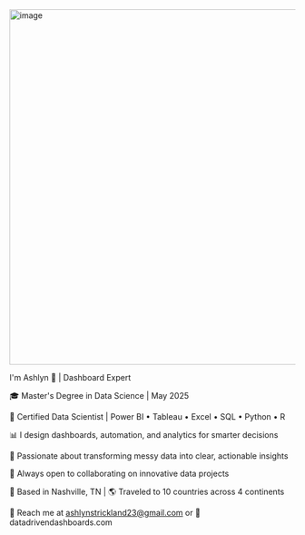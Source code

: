 <img width="1117" height="626" alt="image" src="https://github.com/user-attachments/assets/7170b2a2-b33e-49b5-8a8d-4ec4f5016baa" />


I'm Ashlyn 👋 | Dashboard Expert

🎓 Master's Degree in Data Science | May 2025

💼 Certified Data Scientist | Power BI • Tableau • Excel • SQL • Python • R

📊 I design dashboards, automation, and analytics for smarter decisions

🌟 Passionate about transforming messy data into clear, actionable insights

🤝 Always open to collaborating on innovative data projects

📍 Based in Nashville, TN | 🌎 Traveled to 10 countries across 4 continents

📩 Reach me at ashlynstrickland23@gmail.com or 
🔗 datadrivendashboards.com

<!---
ashlynstrickland23/ashlynstrickland23 is a ✨ special ✨ repository because its `README.md` (this file) appears on your GitHub profile.
You can click the Preview link to take a look at your changes.
--->
